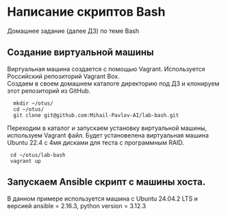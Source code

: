 # Написание скриптов Bash
Домашнее задание (далее ДЗ) по теме Bash
## Создание виртуальной машины
Виртуальная машина создается с помощью Vagrant. Используется Российский репозиторий Vagrant Box.  
Создаем в своем домашнем каталоге директорию под ДЗ и клонируем этот репозиторий из GitHub.
```
  mkdir ~/otus/
  cd ~/otus/
  git clone git@github.com:Mihail-Pavlov-AI/lab-bash.git
```
Переходим в каталог и запускаем установку виртуальной машины, используем Vagrant файл. Будет установелена виртуальная машина Ubuntu 22.4 с 4мя дисками для теста с программным RAID.
```
 cd ~/otus/lab-bash
 vagrant up 
```
## Запускаем Ansible скрипт с машины хоста.
В данном примере используется машина с Ubuntu 24.04.2 LTS и версией ansible = 2.16.3, python version = 3.12.3
```
